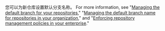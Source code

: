 您可以为新仓库设置默认分支名称。 For more information, see "[Managing the default branch for your repositories](/github/setting-up-and-managing-your-github-user-account/managing-the-default-branch-name-for-your-repositories)," "[Managing the default branch name for repositories in your organization](/organizations/managing-organization-settings/managing-the-default-branch-name-for-repositories-in-your-organization)," and "[Enforcing repository management policies in your enterprise](/admin/policies/enforcing-repository-management-policies-in-your-enterprise#enforcing-a-policy-on-the-default-branch-name)."
